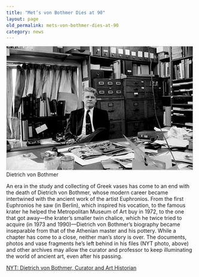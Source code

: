 ```yaml
---
title: "Met’s von Bothmer Dies at 90"
layout: page
old_permalink: mets-von-bothmer-dies-at-90
category: news
---
```

![Dietrich von Bothmer](/assets/img/botmerspan.jpg)
Dietrich von Bothmer

An era in the study and collecting of Greek vases has come to an end with the death of Dietrich von Bothmer, whose modern career became intertwined with the ancient work of the artist Euphronios. From the first Euphronios he saw (in Berlin), which inspired his vocation, to the famous krater he helped the Metropolitan Museum of Art buy in 1972, to the one that got away—the krater’s smaller twin chalice, which he twice tried to acquire (in 1973 and 1990)—Dietrich von Bothmer’s biography became inseparable from that of the Athenian master and his pottery. While a chapter has come to a close, neither man’s story is over. The documents, photos and vase fragments he’s left behind in his files (NYT photo, above) and other archives may allow the curator and professor to keep illuminating the world of ancient art, even after his passing.

[NYT: Dietrich von Bothmer, Curator and Art Historian](http://www.nytimes.com/2009/10/15/arts/15bothmer.html)
